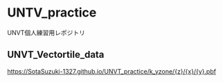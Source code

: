 # UNTV_practice
UNVT個人練習用レポジトリ

## UNVT_Vectortile_data

https://SotaSuzuki-1327.github.io/UNVT_practice/k_yzone/{z}/{x}/{y}.pbf


